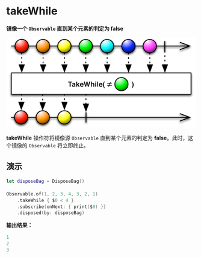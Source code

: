 # takeWhile

**镜像一个 `Observable` 直到某个元素的判定为 false**

![](../.gitbook/assets/takeWhile.png)

**takeWhile** 操作符将镜像源 `Observable` 直到某个元素的判定为 **false**。此时，这个镜像的 `Observable` 将立即终止。

## 演示

```swift
let disposeBag = DisposeBag()

Observable.of(1, 2, 3, 4, 3, 2, 1)
    .takeWhile { $0 < 4 }
    .subscribe(onNext: { print($0) })
    .disposed(by: disposeBag)
```

**输出结果：**

```swift
1
2
3
```

